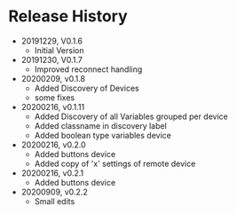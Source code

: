 # Release History

* 20191229, V0.1.6
  * Initial Version
* 20191230, V0.1.7
  * Improved reconnect handling
* 20200209, v0.1.8
  * Added Discovery of Devices
  * some fixes
* 20200216, v0.1.11
  * Added Discovery of all Variables grouped per device
  * Added classname in discovery label
  * Added boolean type variables device
* 20200216, v0.2.0
  * Added buttons device
  * Added copy of 'x' settings of remote device
* 20200216, v0.2.1
  * Added buttons device
* 20200909, v0.2.2
  * Small edits
